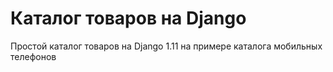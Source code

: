 # Каталог товаров на Django
Простой каталог товаров на Django 1.11 на примере каталога мобильных телефонов
